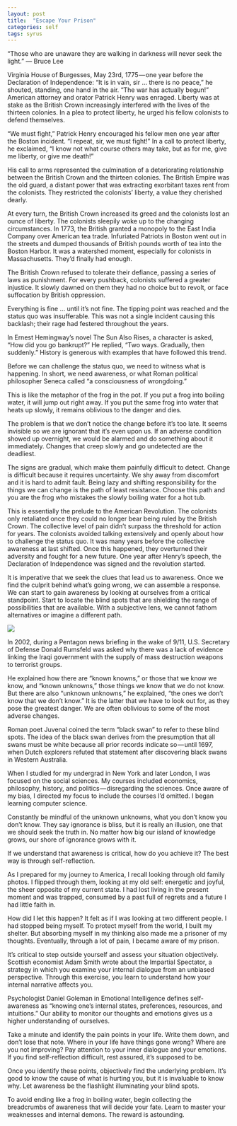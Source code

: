 ```yaml
---
layout: post
title:  "Escape Your Prison"
categories: self
tags: syrus
---
```


“Those who are unaware they are walking in darkness will never seek the light.”
— Bruce Lee

Virginia House of Burgesses, May 23rd, 1775 — one year before the Declaration of Independence: “It is in vain, sir … there is no peace,” he shouted, standing, one hand in the air. “The war has actually begun!” American attorney and orator Patrick Henry was enraged. Liberty was at stake as the British Crown increasingly interfered with the lives of the thirteen colonies. In a plea to protect liberty, he urged his fellow colonists to defend themselves.

“We must fight,” Patrick Henry encouraged his fellow men one year after the Boston incident. “I repeat, sir, we must fight!” In a call to protect liberty, he exclaimed, “I know not what course others may take, but as for me, give me liberty, or give me death!”

His call to arms represented the culmination of a deteriorating relationship between the British Crown and the thirteen colonies. The British Empire was the old guard, a distant power that was extracting exorbitant taxes rent from the colonists. They restricted the colonists’ liberty, a value they cherished dearly.

At every turn, the British Crown increased its greed and the colonists lost an ounce of liberty. The colonists sleepily woke up to the changing circumstances. In 1773, the British granted a monopoly to the East India Company over American tea trade. Infuriated Patriots in Boston went out in the streets and dumped thousands of British pounds worth of tea into the Boston Harbor. It was a watershed moment, especially for colonists in Massachusetts. They’d finally had enough.

The British Crown refused to tolerate their defiance, passing a series of laws as punishment. For every pushback, colonists suffered a greater injustice. It slowly dawned on them they had no choice but to revolt, or face suffocation by British oppression.

Everything is fine … until it’s not fine. The tipping point was reached and the status quo was insufferable. This was not a single incident causing this backlash; their rage had festered throughout the years.

In Ernest Hemingway’s novel The Sun Also Rises, a character is asked, “How did you go bankrupt?” He replied, “Two ways. Gradually, then suddenly.” History is generous with examples that have followed this trend.

Before we can challenge the status quo, we need to witness what is happening. In short, we need awareness, or what Roman political philosopher Seneca called “a consciousness of wrongdoing.”

This is like the metaphor of the frog in the pot. If you put a frog into boiling water, it will jump out right away. If you put the same frog into water that heats up slowly, it remains oblivious to the danger and dies.

The problem is that we don’t notice the change before it’s too late. It seems invisible so we are ignorant that it’s even upon us. If an adverse condition showed up overnight, we would be alarmed and do something about it immediately. Changes that creep slowly and go undetected are the deadliest.

The signs are gradual, which make them painfully difficult to detect. Change is difficult because it requires uncertainty. We shy away from discomfort and it is hard to admit fault. Being lazy and shifting responsibility for the things we can change is the path of least resistance. Choose this path and you are the frog who mistakes the slowly boiling water for a hot tub.

This is essentially the prelude to the American Revolution. The colonists only retaliated once they could no longer bear being ruled by the British Crown. The collective level of pain didn’t surpass the threshold for action for years. The colonists avoided talking extensively and openly about how to challenge the status quo. It was many years before the collective awareness at last shifted. Once this happened, they overturned their adversity and fought for a new future. One year after Henry’s speech, the Declaration of Independence was signed and the revolution started.

It is imperative that we seek the clues that lead us to awareness. Once we find the culprit behind what’s going wrong, we can assemble a response. We can start to gain awareness by looking at ourselves from a critical standpoint. Start to locate the blind spots that are shielding the range of possibilities that are available. With a subjective lens, we cannot fathom alternatives or imagine a different path.

<img src="http://note.link.com.de/media/escape-prison.jpg" />


In 2002, during a Pentagon news briefing in the wake of 9/11, U.S. Secretary of Defense Donald Rumsfeld was asked why there was a lack of evidence linking the Iraqi government with the supply of mass destruction weapons to terrorist groups.

He explained how there are “known knowns,” or those that we know we know, and “known unknowns,” those things we know that we do not know. But there are also “unknown unknowns,” he explained, “the ones we don’t know that we don’t know.” It is the latter that we have to look out for, as they pose the greatest danger. We are often oblivious to some of the most adverse changes.

Roman poet Juvenal coined the term “black swan” to refer to these blind spots. The idea of the black swan derives from the presumption that all swans must be white because all prior records indicate so — until 1697, when Dutch explorers refuted that statement after discovering black swans in Western Australia.

When I studied for my undergrad in New York and later London, I was focused on the social sciences. My courses included economics, philosophy, history, and politics — disregarding the sciences. Once aware of my bias, I directed my focus to include the courses I’d omitted. I began learning computer science.

Constantly be mindful of the unknown unknowns, what you don’t know you don’t know. They say ignorance is bliss, but it is really an illusion, one that we should seek the truth in. No matter how big our island of knowledge grows, our shore of ignorance grows with it.

If we understand that awareness is critical, how do you achieve it? The best way is through self-reflection.

As I prepared for my journey to America, I recall looking through old family photos. I flipped through them, looking at my old self: energetic and joyful, the sheer opposite of my current state. I had lost living in the present moment and was trapped, consumed by a past full of regrets and a future I had little faith in.

How did I let this happen? It felt as if I was looking at two different people. I had stopped being myself. To protect myself from the world, I built my shelter. But absorbing myself in my thinking also made me a prisoner of my thoughts. Eventually, through a lot of pain, I became aware of my prison.

It’s critical to step outside yourself and assess your situation objectively. Scottish economist Adam Smith wrote about the Impartial Spectator, a strategy in which you examine your internal dialogue from an unbiased perspective. Through this exercise, you learn to understand how your internal narrative affects you.

Psychologist Daniel Goleman in Emotional Intelligence defines self-awareness as “knowing one’s internal states, preferences, resources, and intuitions.” Our ability to monitor our thoughts and emotions gives us a higher understanding of ourselves.

Take a minute and identify the pain points in your life. Write them down, and don’t lose that note. Where in your life have things gone wrong? Where are you not improving? Pay attention to your inner dialogue and your emotions. If you find self-reflection difficult, rest assured, it’s supposed to be.

Once you identify these points, objectively find the underlying problem. It’s good to know the cause of what is hurting you, but it is invaluable to know why. Let awareness be the flashlight illuminating your blind spots.

To avoid ending like a frog in boiling water, begin collecting the breadcrumbs of awareness that will decide your fate. Learn to master your weaknesses and internal demons. The reward is astounding.